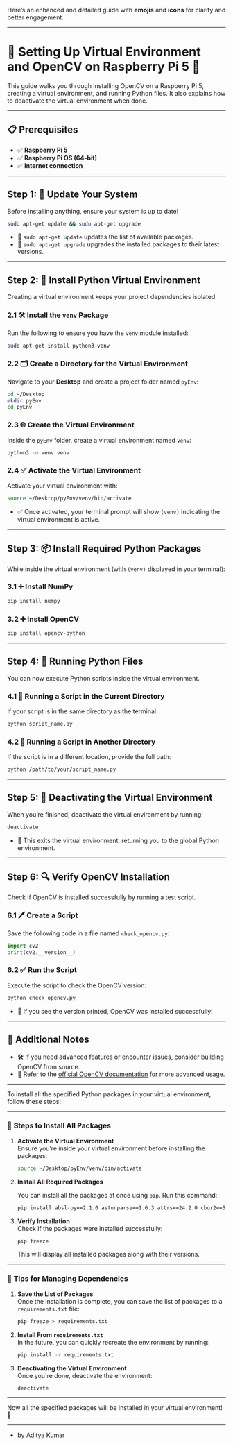 Here’s an enhanced and detailed guide with **emojis** and **icons** for clarity and better engagement.

---

# 🌟 Setting Up Virtual Environment and OpenCV on Raspberry Pi 5 🌟  

This guide walks you through installing OpenCV on a Raspberry Pi 5, creating a virtual environment, and running Python files. It also explains how to deactivate the virtual environment when done.

---

## 📋 Prerequisites

- ✅ **Raspberry Pi 5**  
- ✅ **Raspberry Pi OS (64-bit)**  
- ✅ **Internet connection**

---

## Step 1: 🔄 Update Your System  

Before installing anything, ensure your system is up to date!  

```bash
sudo apt-get update && sudo apt-get upgrade
```

- 🔹 `sudo apt-get update` updates the list of available packages.  
- 🔹 `sudo apt-get upgrade` upgrades the installed packages to their latest versions.  

---

## Step 2: 🐍 Install Python Virtual Environment  

Creating a virtual environment keeps your project dependencies isolated.

### 2.1 🛠️ Install the `venv` Package  

Run the following to ensure you have the `venv` module installed:  

```bash
sudo apt-get install python3-venv
```

### 2.2 🗂️ Create a Directory for the Virtual Environment  

Navigate to your **Desktop** and create a project folder named `pyEnv`:  

```bash
cd ~/Desktop
mkdir pyEnv
cd pyEnv
```

### 2.3 🌐 Create the Virtual Environment  

Inside the `pyEnv` folder, create a virtual environment named `venv`:  

```bash
python3 -m venv venv
```

### 2.4 ✅ Activate the Virtual Environment  

Activate your virtual environment with:  

```bash
source ~/Desktop/pyEnv/venv/bin/activate
```

- ✅ Once activated, your terminal prompt will show `(venv)` indicating the virtual environment is active.

---

## Step 3: 📦 Install Required Python Packages  

While inside the virtual environment (with `(venv)` displayed in your terminal):  

### 3.1 ➕ Install NumPy  

```bash
pip install numpy
```

### 3.2 ➕ Install OpenCV  

```bash
pip install opencv-python
```

---

## Step 4: 🚀 Running Python Files  

You can now execute Python scripts inside the virtual environment.

### 4.1 📝 Running a Script in the Current Directory  

If your script is in the same directory as the terminal:  

```bash
python script_name.py
```

### 4.2 📂 Running a Script in Another Directory  

If the script is in a different location, provide the full path:  

```bash
python /path/to/your/script_name.py
```

---

## Step 5: 🚪 Deactivating the Virtual Environment  

When you’re finished, deactivate the virtual environment by running:  

```bash
deactivate
```

- 🚫 This exits the virtual environment, returning you to the global Python environment.  

---

## Step 6: 🔍 Verify OpenCV Installation  

Check if OpenCV is installed successfully by running a test script.  

### 6.1 🖊️ Create a Script  

Save the following code in a file named `check_opencv.py`:  

```python
import cv2
print(cv2.__version__)
```

### 6.2 ✅ Run the Script  

Execute the script to check the OpenCV version:  

```bash
python check_opencv.py
```

- 🎉 If you see the version printed, OpenCV was installed successfully!  

---

## 📌 Additional Notes  

- 🛠️ If you need advanced features or encounter issues, consider building OpenCV from source.  
- 📖 Refer to the [official OpenCV documentation](https://docs.opencv.org/) for more advanced usage.  

---

To install all the specified Python packages in your virtual environment, follow these steps:

---

### 🎯 **Steps to Install All Packages**

1. **Activate the Virtual Environment**  
   Ensure you’re inside your virtual environment before installing the packages:  

   ```bash
   source ~/Desktop/pyEnv/venv/bin/activate
   ```

2. **Install All Required Packages**  

   You can install all the packages at once using `pip`. Run this command:

   ```bash
   pip install absl-py==2.1.0 astunparse==1.6.3 attrs==24.2.0 cbor2==5.6.4 certifi==2024.8.30 cffi==1.17.1 charset-normalizer==3.4.0 click==8.1.7 colorzero==2.0 contourpy==1.3.0 cycler==0.12.1 evdev==1.7.1 flatbuffers==20181003210633 fonttools==4.53.1 gast==0.6.0 google-pasta==0.2.0 gpiod==2.2.1 gpiozero==2.0.1 grpcio==1.67.0 h5py==3.12.1 idna==3.10 jax==0.4.31 jaxlib==0.4.31 joblib==1.4.2 keras==3.6.0 keyboard==0.13.5 kiwisolver==1.4.7 lgpio==0.2.2.0 libclang==18.1.1 luma.core==2.4.2 luma.led-matrix==1.7.1 machine==0.0.1 Markdown==3.7 markdown-it-py==3.0.0 MarkupSafe==3.0.2 matplotlib==3.9.2 mdurl==0.1.2 mediapipe==0.10.15 ml-dtypes==0.4.0 namex==0.0.8 nltk==3.9.1 numpy==1.26.4 opencv-contrib-python==4.10.0.84 opencv-python==4.10.0.84 opt-einsum==3.3.0 optree==0.13.0 packaging==24.1 pandas==2.2.3 pillow==10.4.0 pip==23.0.1 protobuf==4.25.4 pycparser==2.22 pycrypto==2.6.1 pyftdi==0.55.4 Pygments==2.18.0 pynput==1.7.7 pyparsing==3.1.4 pyserial==3.5 python-dateutil==2.9.0.post0 python-xlib==0.33 pytz==2024.2 pyusb==1.2.1 regex==2024.9.11 requests==2.32.3 rich==13.9.2 RPi.GPIO==0.7.1 scikit-learn==1.5.2 scipy==1.14.1 seaborn==0.13.2 setuptools==66.1.1 six==1.16.0 smbus2==0.4.3 sounddevice==0.5.0 spidev==3.6 tensorboard==2.17.1 tensorboard-data-server==0.7.2 tensorflow==2.17.0 tensorflow-io-gcs-filesystem==0.37.1 termcolor==2.5.0 threadpoolctl==3.5.0 tqdm==4.66.5 typing_extensions==4.12.2 tzdata==2024.2 urllib3==2.2.3 Werkzeug==3.0.4 wheel==0.44.0 wrapt==1.16.0
   ```

3. **Verify Installation**  
   Check if the packages were installed successfully:  

   ```bash
   pip freeze
   ```

   This will display all installed packages along with their versions.

---

### 📌 **Tips for Managing Dependencies**

1. **Save the List of Packages**  
   Once the installation is complete, you can save the list of packages to a `requirements.txt` file:  

   ```bash
   pip freeze > requirements.txt
   ```

2. **Install From `requirements.txt`**  
   In the future, you can quickly recreate the environment by running:  

   ```bash
   pip install -r requirements.txt
   ```

3. **Deactivating the Virtual Environment**  
   Once you're done, deactivate the environment:  

   ```bash
   deactivate
   ```

---

Now all the specified packages will be installed in your virtual environment! 🚀

---

- by Aditya Kumar